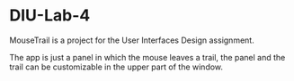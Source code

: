 # DIU-Lab-4

MouseTrail is a project for the User Interfaces Design assignment.

The app is just a panel in which the mouse leaves a trail, the panel and the trail can be customizable in the upper part of the window.
